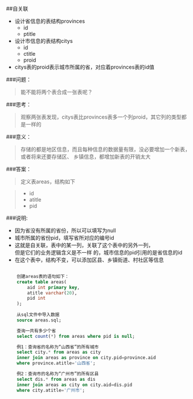 

##自关联
* 设计省信息的表结构provinces  
	* id  
	* ptitle 
* 设计市信息的表结构citys
	* id
	* ctitle
	* proid
* citys表的proid表示城市所属的省，对应着provinces表的id值

###问题：
> 能不能将两个表合成一张表呢？

###思考：
> 观察两张表发现，citys表比provinces表多一个列proid，其它列的类型都是一样的

###意义：
> 存储的都是地区信息，而且每种信息的数据量有限，没必要增加一个新表，  
> 或者将来还要存储区、  乡镇信息，都增加新表的开销太大

###答案：

>  定义表areas，结构如下 
 
> * id
> * atitle
> * pid  

###说明:
* 因为省没有所属的省份，所以可以填写为null   
* 城市所属的省份pid，填写省所对应的编号id
* 这就是自关联，表中的某一列，关联了这个表中的另外一列，  
  但是它们的业务逻辑含义是不一样 的，城市信息的pid引用的是省信息的id
* 在这个表中，结构不变，可以添加区县、乡镇街道、村社区等信息  

```sql  
	
	创建areas表的语句如下：
	create table areas(
	    aid int primary key,
	    atitle varchar(20),
	    pid int
	);  
	
	从sql文件中导入数据
	source areas.sql; 

	查询一共有多少个省
	select count(*) from areas where pid is null; 

	例1：查询省的名称为“山西省”的所有城市
	select city.* from areas as city
	inner join areas as province on city.pid=province.aid
	where province.atitle='山西省';

	例2：查询市的名称为“广州市”的所有区县
	select dis.* from areas as dis
	inner join areas as city on city.aid=dis.pid
	where city.atitle='广州市';
```
